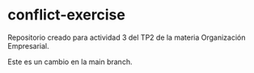 # conflict-exercise
Repositorio creado para actividad 3 del TP2 de la materia Organización Empresarial.

Este es un cambio en la main branch.
